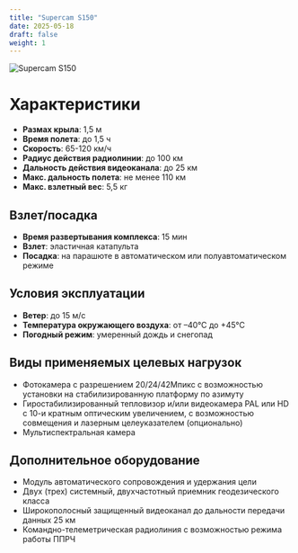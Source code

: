 ```yaml
---
title: "Supercam S150"
date: 2025-05-18
draft: false
weight: 1
---
```


![Supercam S150](/models/images/s150.png)

# Характеристики

- **Размах крыла**: 1,5 м
- **Время полета**: до 1,5 ч
- **Скорость**: 65-120 км/ч
- **Радиус действия радиолинии**: до 100 км
- **Дальность действия видеоканала**: до 25 км
- **Макс. дальность полета**: не менее 110 км
- **Макс. взлетный вес**: 5,5 кг

## Взлет/посадка

- **Время развертывания комплекса**: 15 мин
- **Взлет**: эластичная катапульта
- **Посадка**: на парашюте в автоматическом или полуавтоматическом режиме

## Условия эксплуатации

- **Ветер**: до 15 м/с
- **Температура окружающего воздуха**: от –40°С до +45°С
- **Погодный режим**: умеренный дождь и снегопад

## Виды применяемых целевых нагрузок

- Фотокамера с разрешением 20/24/42Мпикс с возможностью установки на стабилизированную платформу по азимуту
- Гиростабилизированный тепловизор и/или видеокамера PAL или HD с 10-и кратным оптическим увеличением, с возможностью совмещения и лазерным целеуказателем (опционально)
- Мультиспектральная камера

## Дополнительное оборудование

- Модуль автоматического сопровождения и удержания цели
- Двух (трех) системный, двухчастотный приемник геодезического класса
- Широкополосный защищенный видеоканал до дальности передачи данных 25 км
- Командно-телеметрическая радиолиния с возможностью режима работы ППРЧ